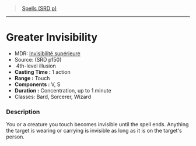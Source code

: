﻿---
!SpellItem
Family: SpellVO
Level: 4
Type: illusion
CastingTime: 1 action
Range: Touch
Components: V, S
Duration: Concentration, up to 1 minute
Classes: Bard, Sorcerer, Wizard
Id: spells_vo.md#greater-invisibility
ParentLink: spells_vo.md#spells-srd-p
Name: Greater Invisibility
ParentName: Spells (SRD p)
NameLevel: 1
AltName: '[Invisibilité supérieure](hd_spells_invisibilite_superieure.md)'
Source: (SRD p150)
Attributes: {}
AttributesDictionary: >+
  {}

---
> [Spells (SRD p)](srd_spells.md)

---

# Greater Invisibility

- MDR: [Invisibilité supérieure](hd_spells_invisibilite_superieure.md)
- Source: (SRD p150)
-  4th-level illusion
- **Casting Time :** 1 action
- **Range :** Touch
- **Components :** V, S
- **Duration :** Concentration, up to 1 minute
- Classes: Bard, Sorcerer, Wizard

### Description

You or a creature you touch becomes invisible until the spell ends. Anything the target is wearing or carrying is invisible as long as it is on the target's person.

